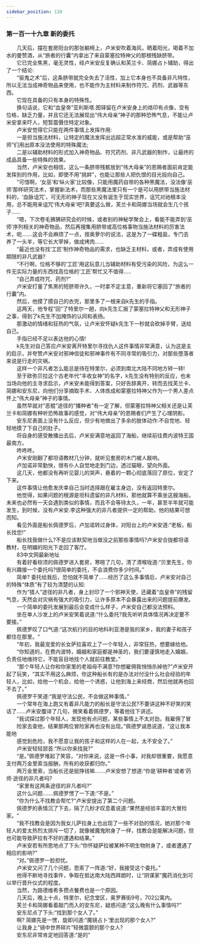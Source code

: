 ```yaml
---
sidebar_position: 110
---
```

### 第一百一十九章 新的委托  


　　几天后，摆在套房阳台的那张躺椅上，卢米安吹着海风，晒着阳光，喝着不加水的曼赞酒，从“旅者的行囊”内拿出了来自蒙塞拉特神父的那根残缺脐带。  
　　它已完全焦黑，毫无灵性，经卢米安反复确认和芙兰卡、简娜占卜辅助，得出了一个结论:  
　　“驱鬼之术”后，这条脐带就完全失去了活性，加上它本身也不具备非凡特性，所以无法当成神奇物品来使用，也不能作为主材料来制作符咒、药剂、武器等东西。  
　　它现在具备的只有本身的特殊性。  
　　换句话说，它和“血皇帝”亚利斯塔.图铎留在卢米安身上的烙印有点像，空有位格，缺乏力量，并且它还无法展现出“伟大母亲”神子的那种恐怖气息，不能让卢米安拿来吓人，短暂震慑住特定对象。  
　　卢米安觉得它只能在两件事情上发挥作用:  
　　一是担当施法材料，让特定的魔法发挥出远超正常水准的威能，或是帮助“巫师”们用出原本没法使用的特殊魔法;  
　　二是以辅助材料的形式加入神奇物品、符咒药剂、非凡武器的制作，让最终的成品具备一些特殊的效果。  
　　当然，卢米安也相信，这么一条脐带残骸放到“伟大母亲”的恩赐者面前肯定能发挥别的作用，比如，即使不用“挑衅”，也能让那些人把仇恨的目光投向自己。  
　　“可惜啊，‘女巫’和‘纵火家’比较像，只能用魔药自带的各种黑魔法，没法像‘巫师’那样研究法术，掌握新法术，而那些黑魔法里只有一个是可以用脐带当施法材料的，‘血脉诅咒’，可无形的神子现在又没有诞生于现实世界，诅咒对祂根本没用，总不能用来诅咒‘伟大母亲’吧?真要这么做，芙兰卡和简娜当场就会生几个孩子......  
　　“嗯，下次卷毛狒狒研究会的时候，或者别的神秘学聚会上，看能不能弄到‘巫师’序列相关的神奇物品，然后再搜集用脐带或高位格事物当施法材料的厉害法术，呃.……这会不会麻烦了一点，按奥萝尔的说法，这是为了一碟粗盐，专门去养了一头羊，等它长大宰掉，做成烤肉......  
　　“最近也没有找‘工匠’制作神奇物品的需求，也缺乏主材料，或者，弄成有使用期限的非凡武器?  
　　“不行啊，位格不够的‘工匠’用这玩意儿当辅助材料有受污染的风险，为这么一件无实际力量的东西找高位格的‘工匠’帮忙又不值得.....  
　　“自己弄成符咒、药剂?”  
　　卢米安打量了焦黑的短脐带许久，一时拿不定主意，重新将它塞回了“旅者的行囊”内。  
　　然后，他摸了摸自己的衣兜，那里多了一根来自k先生的手指。  
　　这两天，他专程“回”了特里尔一趟，向k先生汇报了蒙塞拉特神父和无形神子之事，得到了k先生不加掩饰的认同和表扬。  
　　那激动的情绪和狂热的气氛，让卢米安怀疑k先生下一秒就会砍掉手臂，送给自己。  
　　手指已经不足以表达他的心情!  
　　k先生对自己答应卢米安离开特里尔寻找仇人这件事情非常满意，认为这是主的启示，并夸赞卢米安对邪神信徒和邪神事件有不同寻常的吸引力，对那些堕落者来说是行走的灾祸。  
　　这样一个非凡者怎么能总是待在特里尔，必须到南北大陆不同地方转一转!  
　　至于欧弥贝拉这个古老年代“丰收女神”的名字，k先生没有特别的反应，也未当场向他的主寻求启示，卢米安未能得到答案，只好告辞离开，转而去找芙兰卡、简娜和安东尼，向他们分享摘取手术、人体炼成和蒙塞拉特神父作为一个男人差点怀上“伟大母亲”神子的事情。  
　　虽然早就对“恶棍”途径的“播种者”有一定了解，但蒙塞拉特神父相关还是让芙兰卡和简娜有种听恐怖故事的感觉，对“伟大母亲”的恩赐者们产生了心理阴影。  
　　安东尼表面上没有什么反应，但少有地做出了多余的肢体动作:不自觉地、轻轻地摸了下自己的肚子。  
　　将自身的感受散播出去后，卢米安满意地返回了海船，继续前往费内波特王国最南方。  
　　咚咚咚。  
　　卢米安刚翻了都坦语教材几分钟，就听见套房的木门被人敲响。  
　　卢加诺非常勤快，很有仆人自觉地走到门边，透过猫眼，望向外面。  
　　这几天，他都没有再听见婴儿的哭声，悬着的一颗心彻底落回了原位，安定了下来。  
　　这件事情让他愈发庆幸自己当时选择跟在雇主身边，没有返回特里尔。  
　　他觉得，如果问题的根源是坦科遗留的非凡材料，那他就算不乘坐这艘海船，未来也必然有一天会遇到类似的事情，而且不会等待太久，一年，甚至半年就可能发生，到时候，没有卢米安.李这种强大的非凡者提供一定的帮助，他的结果可想而知。  
　　看见外面是船长佩德罗后，卢加诺转过身体，对阳台上的卢米安道:“老板，船长找您!”  
　　船长找我做什么?不是应该默契地当做没之前那些事情吗?卢米安合拢都坦语教材，在明媚的阳光下走回了客厅。  
　　83中文网最新地址  
　　有着好看棕须的佩德罗进入套房，寒暄了几句，清了清喉咙道:“贝里先生，你有兴趣接一个委托吗?很简单的委托，不会浪费你多少时间。”  
　　简单? 委托给我后，恐怕就不简单了……经历了这么多事情后，卢米安对自己的特殊“体质”有了较为清楚的认知:  
　　作为“猎人”途径的非凡者，身上封印了一个邪神天使，还藏着“血皇帝”的残留气息，天然会对灾祸有强大的吸引力，让许多原本不会暴露出来的问题提前爆发。  
　　一个简单的委托发展到最后会变成什么样子，卢米安自己都没法预料。  
　　坐在单人沙发上的卢米安笑着说道:“什么委托?我先听听具体情况再决定要不要接。”  
　　佩德罗叹了口气道:“这次航行的目的地科利亚港是我的家乡，我的妻子和孩子都住在那里。“  
　　“年初，我最宠爱的长女萨拉喜欢上了一个年轻人，非常狂热，想要嫁给他。  
　　“你知道的，在费内波特，婚姻和家庭都是神圣的，我们要谨慎地走入婚姻，负责任地维持它，不能盲目地找个人就前往教堂。”  
　　“那个年轻人让你和你家里的老祖母不满意?你想雇佣我悄悄杀掉他?”卢米安开起了玩笑，“其实不用这么麻烦，你这种船长有的是办法对付没什么社会经验的年轻人，比如，给他一个机会，给他一个诱惑，让他到海上来经商，然后他就再也回不去了。”  
　　佩德罗干笑道:“我是守法公民，不会做这种事情。”  
　　一个常年在海上跑又有着非凡能力的船长是守法公民?不要讲这种不好笑的笑话了……卢米安腹诽了几句，微笑看着佩德罗，等着他往下讲述。  
　　“我试探过那个年轻人，发现他有点问题，某些事情上不太对劲，我雇佣了冒  
　　险家去查他，结果那两位冒险家再也没有出现。”佩德罗诚恳说道，“这让我本能地  
　　感觉到危险，我不愿意让我的孩子和这样的人在一起，太不安全了。”  
　　卢米安轻轻颔首:“所以你来找我?”  
　　“是。”佩德罗堆起了笑容，“对你来说，这是一件小事，对我却很重要，我愿意支付两万金里索当报酬，所有的收获都归你。”  
　　两万金里索，当船长还是挺挣钱嘛…….卢米安想了想道:“你是‘耕种者’或者‘药师·途径的非凡者吗?  
　　“家里有这两条途径的非凡者吗?”  
　　这什么问题.…...佩德罗愣了一下道:“不是。”  
　　“你为什么不找教会帮忙?”卢米安提出了第二个问题。  
　　佩德罗的表情沉了下去，隔了几秒才叹息着说道:“果然是经验丰富的大冒险家。“  
　　“我不找教会是因为我女儿萨拉身上也出现了一些不对劲的情况，她对那个年轻人的爱太热烈太排斥一切了，就像被魔鬼附身了一样，找教会是能解决问题，但也可能导致萨拉有不好的遭遇和结果。”  
　　卢米安若有所思地点了下头:“你怀疑萨拉被某种不明生物附身了，或者遭遇了相应的影响?”  
　　“对。”佩德罗一脸担忧。  
　　卢米安又问了几个问题，思索了一阵道:“好，我接受这个委托。”  
　　他得不断地寻找事件，争取在抵达南大陆西拜朗时，让“阴谋家”魔药消化到可以举行晋升仪式的程度。  
　　当然，为路德维希多攒点餐费也是一个原因。  
　　几天后，晚上十点，特里尔，纪念堂区，奥罗赛街9号，702公寓内。  
　　芙兰卡和简娜看着敲门而入的安东尼，疑惑问道:“这么晚有什么事情吗?”  
　　安东尼点了下头:“找到那个女人了。”  
　　啊? 简娜先是一愣，旋即问道:“魔镜占卜’里出现的那个女人?”  
　　让我身上“镜中世界碎片”轻微震颤的那个女人?  
　　安东尼非常肯定地回答道:“是的”  
